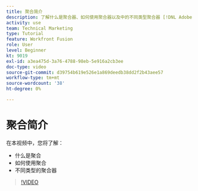 ```yaml
---
title: 聚合简介
description: 了解什么是聚合器、如何使用聚合器以及中的不同类型聚合器 [!DNL Adobe Workfront Fusion].
activity: use
team: Technical Marketing
type: Tutorial
feature: Workfront Fusion
role: User
level: Beginner
kt: 9019
exl-id: a3ea475d-3a76-4788-98eb-5e916a2cb3ee
doc-type: video
source-git-commit: d39754b619e526e1a869deedb38dd2f2b43aee57
workflow-type: tm+mt
source-wordcount: '38'
ht-degree: 0%

---
```


# 聚合简介

在本视频中，您将了解：

* 什么是聚合
* 如何使用聚合
* 不同类型的聚合器

>[!VIDEO](https://video.tv.adobe.com/v/335279/?quality=12)
